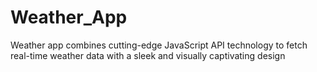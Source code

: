 # Weather_App
Weather app combines cutting-edge JavaScript API technology to fetch real-time weather data with a sleek and visually captivating design
